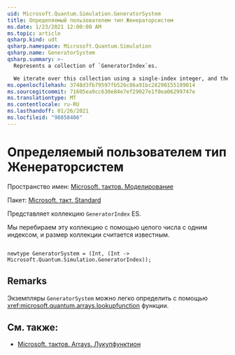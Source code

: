 ```yaml
---
uid: Microsoft.Quantum.Simulation.GeneratorSystem
title: Определяемый пользователем тип Женераторсистем
ms.date: 1/23/2021 12:00:00 AM
ms.topic: article
qsharp.kind: udt
qsharp.namespace: Microsoft.Quantum.Simulation
qsharp.name: GeneratorSystem
qsharp.summary: >-
  Represents a collection of `GeneratorIndex`es.

  We iterate over this collection using a single-index integer, and the size of the collection is assumed to be known.
ms.openlocfilehash: 3748d3fb79597fb526c86a91bc28290155189014
ms.sourcegitcommit: 71605ea9cc630e84e7ef29027e1f0ea06299747e
ms.translationtype: MT
ms.contentlocale: ru-RU
ms.lasthandoff: 01/26/2021
ms.locfileid: "98858406"
---
```

# <a name="generatorsystem-user-defined-type"></a>Определяемый пользователем тип Женераторсистем

Пространство имен: [Microsoft. тактов. Моделирование](xref:Microsoft.Quantum.Simulation)

Пакет: [Microsoft. такт. Standard](https://nuget.org/packages/Microsoft.Quantum.Standard)


Представляет коллекцию `GeneratorIndex` ES.

Мы перебираем эту коллекцию с помощью целого числа с одним индексом, и размер коллекции считается известным.

```qsharp

newtype GeneratorSystem = (Int, (Int -> Microsoft.Quantum.Simulation.GeneratorIndex));
```



## <a name="remarks"></a>Remarks

Экземпляры `GeneratorSystem` можно легко определить с помощью <xref:microsoft.quantum.arrays.lookupfunction> функции.

## <a name="see-also"></a>См. также:

- [Microsoft. тактов. Arrays. Лукупфунктион](xref:Microsoft.Quantum.Arrays.LookupFunction)